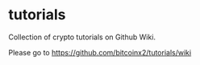 # tutorials
Collection of crypto tutorials on Github Wiki.

Please go to https://github.com/bitcoinx2/tutorials/wiki
